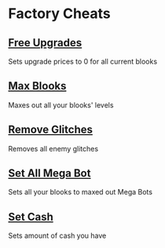 # Factory Cheats

## [Free Upgrades](freeUpgrades.js)
Sets upgrade prices to 0 for all current blooks
## [Max Blooks](maxBlooks.js)
Maxes out all your blooks' levels

## [Remove Glitches](removeGlitches.js)
Removes all enemy glitches

## [Set All Mega Bot](setAllMegaBot.js)
Sets all your blooks to maxed out Mega Bots

## [Set Cash](setCash.js)
Sets amount of cash you have